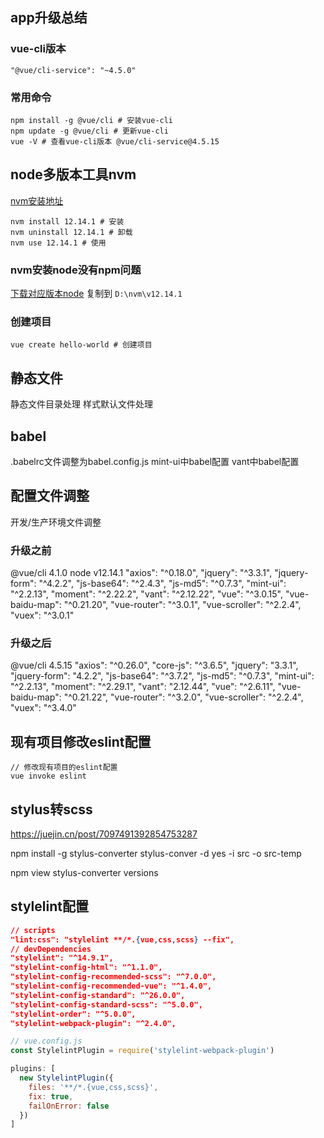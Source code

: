 ## app升级总结
### vue-cli版本
`"@vue/cli-service": "~4.5.0"`

### 常用命令
```shell
npm install -g @vue/cli # 安装vue-cli
npm update -g @vue/cli # 更新vue-cli
vue -V # 查看vue-cli版本 @vue/cli-service@4.5.15
```

## node多版本工具nvm
[nvm安装地址](https://github.com/coreybutler/nvm-windows/releases)
```shell
nvm install 12.14.1 # 安装
nvm uninstall 12.14.1 # 卸载
nvm use 12.14.1 # 使用
```
### nvm安装node没有npm问题
[下载对应版本node](https://nodejs.org/download/release/) 复制到 `D:\nvm\v12.14.1`

### 创建项目
```shell
vue create hello-world # 创建项目
```
## 静态文件
静态文件目录处理
样式默认文件处理

## babel
.babelrc文件调整为babel.config.js
mint-ui中babel配置
vant中babel配置

## 配置文件调整
开发/生产环境文件调整

### 升级之前
@vue/cli 4.1.0
node v12.14.1
"axios": "^0.18.0",
"jquery": "^3.3.1",
"jquery-form": "^4.2.2",
"js-base64": "^2.4.3",
"js-md5": "^0.7.3",
"mint-ui": "^2.2.13",
"moment": "^2.22.2",
"vant": "^2.12.22",
"vue": "^3.0.15",
"vue-baidu-map": "^0.21.20",
"vue-router": "^3.0.1",
"vue-scroller": "^2.2.4",
"vuex": "^3.0.1"

### 升级之后
@vue/cli 4.5.15
"axios": "^0.26.0",
"core-js": "^3.6.5",
"jquery": "3.3.1",
"jquery-form": "4.2.2",
"js-base64": "^3.7.2",
"js-md5": "^0.7.3",
"mint-ui": "^2.2.13",
"moment": "^2.29.1",
"vant": "2.12.44",
"vue": "^2.6.11",
"vue-baidu-map": "^0.21.22",
"vue-router": "^3.2.0",
"vue-scroller": "^2.2.4",
"vuex": "^3.4.0"

## 现有项目修改eslint配置
```shell
// 修改现有项目的eslint配置
vue invoke eslint
```

## stylus转scss
https://juejin.cn/post/7097491392854753287

npm install -g stylus-converter
stylus-conver -d yes -i src -o src-temp

npm view stylus-converter versions

## stylelint配置
```json
// scripts
"lint:css": "stylelint **/*.{vue,css,scss} --fix",
// devDependencies
"stylelint": "^14.9.1",
"stylelint-config-html": "^1.1.0",
"stylelint-config-recommended-scss": "^7.0.0",
"stylelint-config-recommended-vue": "^1.4.0",
"stylelint-config-standard": "^26.0.0",
"stylelint-config-standard-scss": "^5.0.0",
"stylelint-order": "^5.0.0",
"stylelint-webpack-plugin": "^2.4.0",
```
```js
// vue.config.js
const StylelintPlugin = require('stylelint-webpack-plugin')

plugins: [
  new StylelintPlugin({
    files: '**/*.{vue,css,scss}',
    fix: true,
    failOnError: false
  })
]
```
